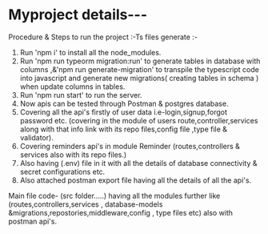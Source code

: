 # Myproject details---
 
Procedure & Steps to run the project :-Ts files generate :-
1. Run 'npm i' to install all the node_modules.
2. Run 'npm run typeorm migration:run' to generate tables in database with columns ,&'npm run generate-migration' to transpile the typescript code into javascript and generate new migrations( creating tables in schema ) when update columns in tables.
3. Run 'npm run start' to run the server.
4. Now apis can be tested through Postman & postgres database.
5. Covering all the api's firstly of user data i.e-login,signup,forgot password etc. (covering in the module of users route,controller,services along with that info link with its repo files,config file ,type file & validator).
6. Covering reminders api's in module Reminder (routes,controllers & services also with its repo files.)
7. Also having (.env) file in it with all the details of database connectivity & secret configurations etc.
8. Also attached postman export file having all the details of all the api's.


Main file code- (src folder.....) having all the modules further like (routes,controllers,services , database-models &migrations,repostories,middleware,config , type files etc) also with postman api's.


